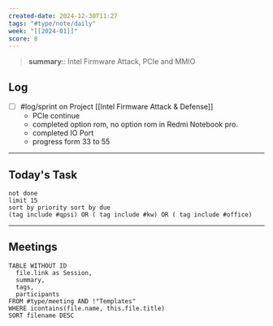```yaml
---
created-date: 2024-12-30T11:27
tags: "#type/note/daily"
week: "[[2024-01]]"
score: 8
---
```


> **summary**:: Intel Firmware Attack, PCIe and MMIO

## Log
- [ ] #log/sprint on Project [[Intel Firmware Attack & Defense]]
	- PCIe continue
	- completed option rom, no option rom in Redmi Notebook pro.
	- completed IO Port
	- progress form 33 to 55

---

## Today's Task

```tasks
not done
limit 15
sort by priority sort by due
(tag include #qpsi) OR ( tag include #kw) OR ( tag include #office)
```
---

## Meetings

```dataview
TABLE WITHOUT ID
  file.link as Session,
  summary,
  tags,
  participants
FROM #type/meeting AND !"Templates"
WHERE icontains(file.name, this.file.title)
SORT filename DESC
```
